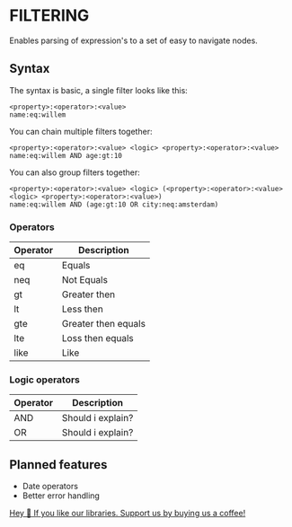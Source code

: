 # FILTERING

Enables parsing of expression's to a set of easy to navigate nodes.

## Syntax
The syntax is basic, a single filter looks like this:
```
<property>:<operator>:<value>
name:eq:willem
```

You can chain multiple filters together:
```
<property>:<operator>:<value> <logic> <property>:<operator>:<value>
name:eq:willem AND age:gt:10
```

You can also group filters together:
```
<property>:<operator>:<value> <logic> (<property>:<operator>:<value> <logic> <property>:<operator>:<value>)
name:eq:willem AND (age:gt:10 OR city:neq:amsterdam)
```

### Operators

| Operator   | Description         |
| ---------- | ------------------- |
| eq         | Equals              |
| neq        | Not Equals          |
| gt         | Greater then        |
| lt         | Less then           |
| gte        | Greater then equals |
| lte        | Loss then equals    |
| like       | Like                |

### Logic operators

| Operator   | Description         |
| ---------- | ------------------- |
| AND        | Should i explain?   |
| OR         | Should i explain?   |

## Planned features
- Date operators
- Better error handling

[Hey 👋 If you like our libraries. Support us by buying us a coffee!](https://www.buymeacoffee.com/LYDICGROUP)
